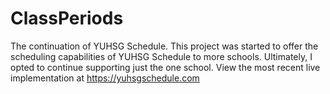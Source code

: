# ClassPeriods
The continuation of YUHSG Schedule.
This project was started to offer the scheduling capabilities of YUHSG Schedule to more schools. Ultimately, I opted to continue supporting just the one school.
View the most recent live implementation at https://yuhsgschedule.com
